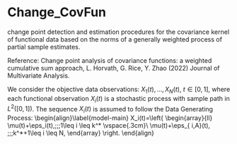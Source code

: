 # Change_CovFun
change point detection and estimation procedures for the covariance kernel of functional data based on the norms of a generally weighted process of partial sample estimates.

Reference: Change point analysis of covariance functions: a weighted cumulative sum approach, L. Horvath, G. Rice, Y. Zhao (2022) Journal of Multivariate Analysis.

We consider the objective data observations: $X_1(t), \dots, X_N(t)$, $t\in[0,1]$, where each functional observation $X_i(t)$ is a stochastic process with sample path in $L^2([0,1])$. The sequence $X_i(t)$ is assumed to follow the Data Generating Process:
\begin{align}\label{model-main}
X_i(t)=\left\{
\begin{array}{ll}
\mu(t)+\eps_i(t),\;\;\;1\leq i \leq k^*
\vspace{.3cm}\\
\mu(t)+\eps_{ i,A}(t), \;\;\;k^*+1\leq i \leq N,
\end{array}
\right.
\end{align}

